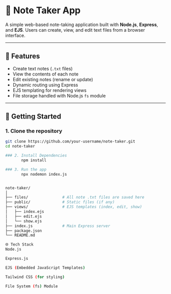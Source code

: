# 📝 Note Taker App

A simple web-based note-taking application built with **Node.js**, **Express**, and **EJS**. Users can create, view, and edit text files from a browser interface.

---

## 📁 Features

- Create text notes (`.txt` files)
- View the contents of each note
- Edit existing notes (rename or update)
- Dynamic routing using Express
- EJS templating for rendering views
- File storage handled with Node.js `fs` module

---

## 🚀 Getting Started

### 1. Clone the repository
```bash
git clone https://github.com/your-username/note-taker.git
cd note-taker

### 2. Install Dependencies
       npm install

### 3. Run the app
       npx nodemon index.js


note-taker/
│
├── files/               # All note .txt files are saved here
├── public/              # Static files (if any)
├── views/               # EJS templates (index, edit, show)
│   ├── index.ejs
│   ├── edit.ejs
│   └── show.ejs
├── index.js             # Main Express server
├── package.json
└── README.md

🌐 Tech Stack
Node.js

Express.js

EJS (Embedded JavaScript Templates)

Tailwind CSS (for styling)

File System (fs) Module
